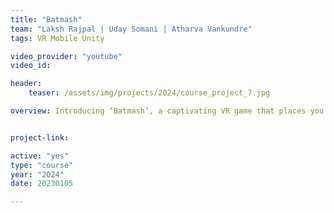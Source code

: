 ```yaml
---
title: "Batmash"
team: "Laksh Rajpal | Uday Somani | Atharva Vankundre"
tags: VR Mobile Unity

video_provider: "youtube"
video_id:

header:
    teaser: /assets/img/projects/2024/course_project_7.jpg

overview: Introducing ‘Batmash’, a captivating VR game that places you in the wings of a young,mischievous bat inside a mysterious cave. Players use spatial audio cues to locate insects hidden within the shadows. The objective is to consume as many insects as possible before the break of dawn.


project-link:

active: "yes"
type: "course"
year: "2024"
date: 20230105

---
```

